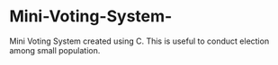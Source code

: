 # Mini-Voting-System-
Mini Voting System created using C. This is useful to conduct election among small population. 
